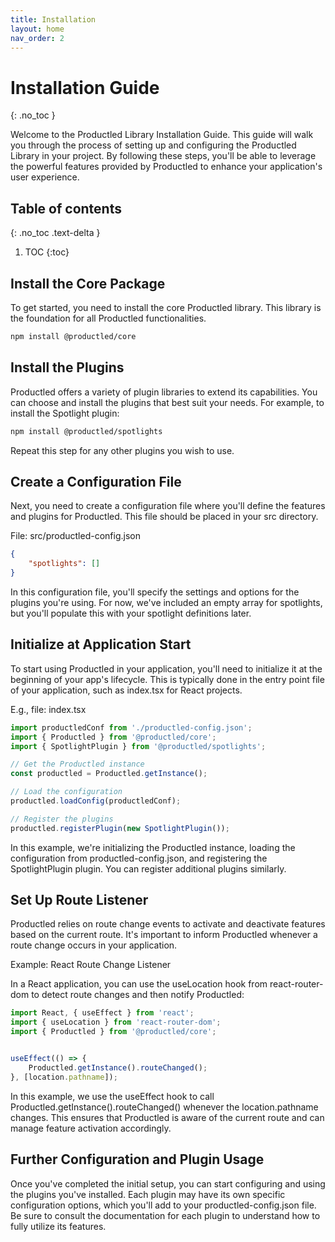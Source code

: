 ```yaml
---
title: Installation
layout: home
nav_order: 2
---
```


# Installation Guide

{: .no_toc }

Welcome to the Productled Library Installation Guide. This guide will walk you through the process of setting up and configuring the Productled Library in your project. By following these steps, you'll be able to leverage the powerful features provided by Productled to enhance your application's user experience.

## Table of contents

{: .no_toc .text-delta }

1. TOC
{:toc}

## Install the Core Package

To get started, you need to install the core Productled library. This library is the foundation for all Productled functionalities.

```bash
npm install @productled/core
```

## Install the Plugins

Productled offers a variety of plugin libraries to extend its capabilities. You can choose and install the plugins that best suit your needs. For example, to install the Spotlight plugin:

```bash
npm install @productled/spotlights
```

Repeat this step for any other plugins you wish to use.

## Create a Configuration File

Next, you need to create a configuration file where you'll define the features and plugins for Productled. This file should be placed in your src directory.

File: src/productled-config.json

```json
{
    "spotlights": []
}
```

In this configuration file, you'll specify the settings and options for the plugins you're using. For now, we've included an empty array for spotlights, but you'll populate this with your spotlight definitions later.

## Initialize at Application Start

To start using Productled in your application, you'll need to initialize it at the beginning of your app's lifecycle. This is typically done in the entry point file of your application, such as index.tsx for React projects.

E.g., file: index.tsx

```typescript
import productledConf from './productled-config.json';
import { Productled } from '@productled/core';
import { SpotlightPlugin } from '@productled/spotlights';

// Get the Productled instance
const productled = Productled.getInstance();

// Load the configuration
productled.loadConfig(productledConf);

// Register the plugins
productled.registerPlugin(new SpotlightPlugin());
```

In this example, we're initializing the Productled instance, loading the configuration from productled-config.json, and registering the SpotlightPlugin plugin. You can register additional plugins similarly.

## Set Up Route Listener

Productled relies on route change events to activate and deactivate features based on the current route. It's important to inform Productled whenever a route change occurs in your application.

Example: React Route Change Listener

In a React application, you can use the useLocation hook from react-router-dom to detect route changes and then notify Productled:

```typescript
import React, { useEffect } from 'react';
import { useLocation } from 'react-router-dom';
import { Productled } from '@productled/core';


useEffect(() => {
    Productled.getInstance().routeChanged();
}, [location.pathname]);
```

In this example, we use the useEffect hook to call Productled.getInstance().routeChanged() whenever the location.pathname changes. This ensures that Productled is aware of the current route and can manage feature activation accordingly.

## Further Configuration and Plugin Usage

Once you've completed the initial setup, you can start configuring and using the plugins you've installed. Each plugin may have its own specific configuration options, which you'll add to your productled-config.json file. Be sure to consult the documentation for each plugin to understand how to fully utilize its features.